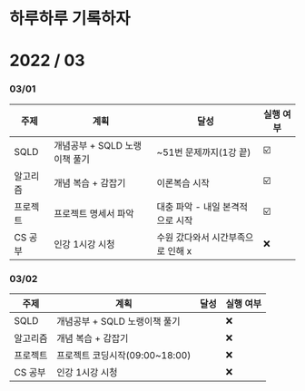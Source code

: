 # 하루하루 기록하자

# 2022 / 03

### 03/01

| 주제     | 계획                          | 달성                              | 실행 여부 |
| -------- | ----------------------------- | --------------------------------- | --------- |
| SQLD     | 개념공부 + SQLD 노랭이책 풀기 | ~51번 문제까지(1강 끝)            | ☑️         |
| 알고리즘 | 개념 복습 + 감잡기            | 이론복습 시작                     | ☑️         |
| 프로젝트 | 프로젝트 명세서 파악          | 대충 파악 - 내일 본격적으로 시작  | ☑️         |
| CS 공부  | 인강 1시강 시청               | 수원 갔다와서 시간부족으로 인해 x | ❌         |

### 03/02

| 주제     | 계획                           | 달성 | 실행 여부 |
| -------- | ------------------------------ | ---- | --------- |
| SQLD     | 개념공부 + SQLD 노랭이책 풀기  |      | ❌         |
| 알고리즘 | 개념 복습 + 감잡기             |      | ❌         |
| 프로젝트 | 프로젝트 코딩시작(09:00~18:00) |      | ❌         |
| CS 공부  | 인강 1시강 시청                |      | ❌         |

